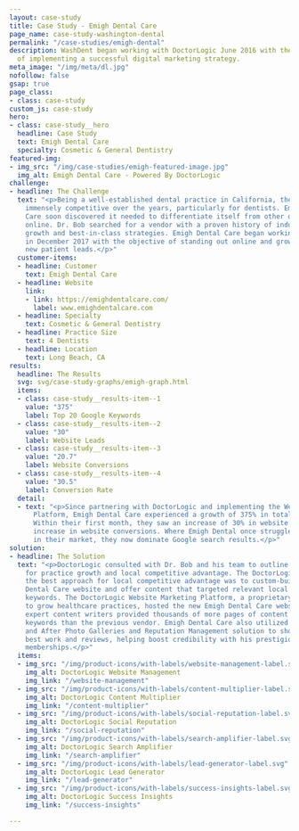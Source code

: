 ```yaml
---
layout: case-study
title: Case Study - Emigh Dental Care
page_name: case-study-washington-dental
permalink: "/case-studies/emigh-dental"
description: WashDent began working with DoctorLogic June 2016 with the objective
  of implementing a successful digital marketing strategy.
meta_image: "/img/meta/dl.jpg"
nofollow: false
gsap: true
page_class:
- class: case-study
custom_js: case-study
hero:
- class: case-study__hero
  headline: Case Study
  text: Emigh Dental Care
  specialty: Cosmetic & General Dentistry
featured-img:
- img_src: "/img/case-studies/emigh-featured-image.jpg"
  img_alt: Emigh Dental Care - Powered By DoctorLogic
challenge:
- headline: The Challenge
  text: "<p>Being a well-established dental practice in California, the market became
    immensely competitive over the years, particularly for dentists. Emigh Dental
    Care soon discovered it needed to differentiate itself from other dental practices
    online. Dr. Bob searched for a vendor with a proven history of industry practice
    growth and best-in-class strategies. Emigh Dental Care began working with DoctorLogic
    in December 2017 with the objective of standing out online and growing their practice's
    new patient leads.</p>"
  customer-items:
  - headline: Customer
    text: Emigh Dental Care
  - headline: Website
    link:
    - link: https://emighdentalcare.com/
      label: www.emighdentalcare.com
  - headline: Specialty
    text: Cosmetic & General Dentistry
  - headline: Practice Size
    text: 4 Dentists
  - headline: Location
    text: Long Beach, CA
results:
  headline: The Results
  svg: svg/case-study-graphs/emigh-graph.html
  items:
  - class: case-study__results-item--1
    value: "375"
    label: Top 20 Google Keywords
  - class: case-study__results-item--2
    value: "30"
    label: Website Leads
  - class: case-study__results-item--3
    value: "20.7"
    label: Website Conversions
  - class: case-study__results-item--4
    value: "30.5"
    label: Conversion Rate
  detail:
  - text: "<p>Since partnering with DoctorLogic and implementing the Website Marketing
      Platform, Emigh Dental Care experienced a growth of 375% in total indexed pages.
      Within their first month, they saw an increase of 30% in website leads and 20.7%
      increase in website conversions. Where Emigh Dental once struggled to compete
      in their market, they now dominate Google search results.</p>"
solution:
- headline: The Solution
  text: "<p>DoctorLogic consulted with Dr. Bob and his team to outline a strategy
    for practice growth and local competitive advantage. The DoctorLogic team advised
    the best approach for local competitive advantage was to custom-build the Emigh
    Dental Care website and offer content that targeted relevant local content and
    keywords. The DoctorLogic Website Marketing Platform, a proprietary software built
    to grow healthcare practices, hosted the new Emigh Dental Care website and our
    expert content writers provided thousands of more pages of content with 479% more
    keywords than the previous vendor. Emigh Dental Care also utilized the Before
    and After Photo Galleries and Reputation Management solution to showcase Dr. Bob's
    best work and reviews, helping boost credibility with his prestigious organization
    memberships.</p>"
  items:
  - img_src: "/img/product-icons/with-labels/website-management-label.svg"
    img_alt: DoctorLogic Website Management
    img_link: "/website-management"
  - img_src: "/img/product-icons/with-labels/content-multiplier-label.svg"
    img_alt: DoctorLogic Content Multiplier
    img_link: "/content-multiplier"
  - img_src: "/img/product-icons/with-labels/social-reputation-label.svg"
    img_alt: DoctorLogic Social Reputation
    img_link: "/social-reputation"
  - img_src: "/img/product-icons/with-labels/search-amplifier-label.svg"
    img_alt: DoctorLogic Search Amplifier
    img_link: "/search-amplifier"
  - img_src: "/img/product-icons/with-labels/lead-generator-label.svg"
    img_alt: DoctorLogic Lead Generator
    img_link: "/lead-generator"
  - img_src: "/img/product-icons/with-labels/success-insights-label.svg"
    img_alt: DoctorLogic Success Insights
    img_link: "/success-insights"

---
```

